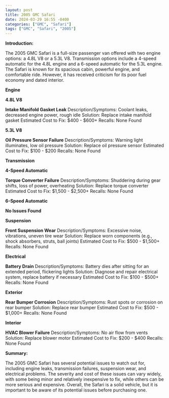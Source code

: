 ```yaml
---
layout: post
title: 2005 GMC Safari
date: 2024-03-29 16:55 -0400
categories: ["GMC", "Safari"]
tags: ["GMC", "Safari", "2005"]
---
```

**Introduction:**

The 2005 GMC Safari is a full-size passenger van offered with two engine options: a 4.8L V8 or a 5.3L V8. Transmission options include a 4-speed automatic for the 4.8L engine and a 6-speed automatic for the 5.3L engine. The Safari is known for its spacious cabin, powerful engine, and comfortable ride. However, it has received criticism for its poor fuel economy and dated interior.

**Engine**

**4.8L V8**

**Intake Manifold Gasket Leak**
Description/Symptoms: Coolant leaks, decreased engine power, rough idle
Solution: Replace intake manifold gasket
Estimated Cost to Fix: $400 - $600+
Recalls: None Found

**5.3L V8**

**Oil Pressure Sensor Failure**
Description/Symptoms: Warning light illuminates, low oil pressure
Solution: Replace oil pressure sensor
Estimated Cost to Fix: $100 - $200
Recalls: None Found

**Transmission**

**4-Speed Automatic**

**Torque Converter Failure**
Description/Symptoms: Shuddering during gear shifts, loss of power, overheating
Solution: Replace torque converter
Estimated Cost to Fix: $1,500 - $2,500+
Recalls: None Found

**6-Speed Automatic**

**No Issues Found**

**Suspension**

**Front Suspension Wear**
Description/Symptoms: Excessive noise, vibrations, uneven tire wear
Solution: Replace worn components (e.g., shock absorbers, struts, ball joints)
Estimated Cost to Fix: $500 - $1,500+
Recalls: None Found

**Electrical**

**Battery Drain**
Description/Symptoms: Battery dies after sitting for an extended period, flickering lights
Solution: Diagnose and repair electrical system, replace battery if necessary
Estimated Cost to Fix: $100 - $500+
Recalls: None Found

**Exterior**

**Rear Bumper Corrosion**
Description/Symptoms: Rust spots or corrosion on rear bumper
Solution: Replace rear bumper
Estimated Cost to Fix: $500 - $1,000+
Recalls: None Found

**Interior**

**HVAC Blower Failure**
Description/Symptoms: No air flow from vents
Solution: Replace blower motor
Estimated Cost to Fix: $200 - $400
Recalls: None Found

**Summary:**

The 2005 GMC Safari has several potential issues to watch out for, including engine leaks, transmission failures, suspension wear, and electrical problems. The severity and cost of these issues can vary widely, with some being minor and relatively inexpensive to fix, while others can be more serious and expensive. Overall, the Safari is a solid vehicle, but it is important to be aware of its potential issues before purchasing one.
